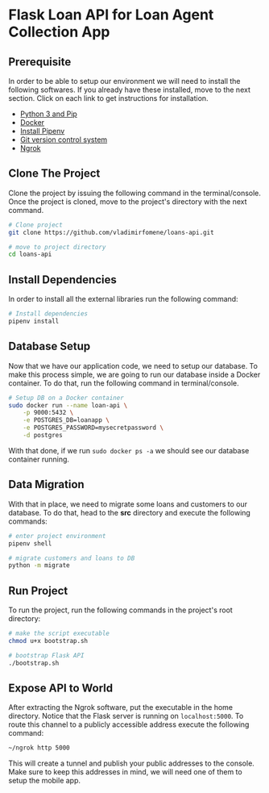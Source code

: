 # Flask Loan API for Loan Agent Collection App

## Prerequisite
In order to be able to setup our environment we will need to install the following
softwares. If you already have these installed, move to the next section. Click on each link to get instructions for installation.

* [Python 3 and Pip](https://www.python.org/downloads/)
* [Docker](https://docs.docker.com/engine/install/ubuntu/)
* [Install Pipenv](https://pypi.org/project/pipenv/)
* [Git version control system](https://git-scm.com/downloads)
* [Ngrok](https://ngrok.com/download)


## Clone The Project
Clone the project by issuing the following command in the terminal/console. Once the 
project is cloned, move to the project's directory with the next command.

```sh
# Clone project
git clone https://github.com/vladimirfomene/loans-api.git

# move to project directory
cd loans-api
```

## Install Dependencies
In order to install all the external libraries run the following command:

```sh
# Install dependencies
pipenv install
```
## Database Setup
Now that we have our application code, we need to setup our database. To make this process
simple, we are going to run our database inside a Docker container. To do that, run the following command in terminal/console.

```sh
# Setup DB on a Docker container
sudo docker run --name loan-api \
    -p 9000:5432 \
    -e POSTGRES_DB=loanapp \
    -e POSTGRES_PASSWORD=mysecretpassword \
    -d postgres
```

With that done, if we run `sudo docker ps -a` we should see our database container running.

## Data Migration

With that in place, we need to migrate some loans and customers to our database.
To do that, head to the **src** directory and execute the following commands:

```sh
# enter project environment
pipenv shell 

# migrate customers and loans to DB
python -m migrate
```

## Run Project

To run the project, run the following commands in the project's root directory:

```sh
# make the script executable
chmod u+x bootstrap.sh

# bootstrap Flask API
./bootstrap.sh
```

## Expose API to World

After extracting the Ngrok software, put the executable in the home directory. Notice that the Flask server is running on `localhost:5000`. To route this channel to a 
publicly accessible address execute the following command:

```sh
~/ngrok http 5000
```

This will create a tunnel and publish your public addresses to the console. Make sure to keep this addresses in mind, we will need one of them to setup the mobile app.